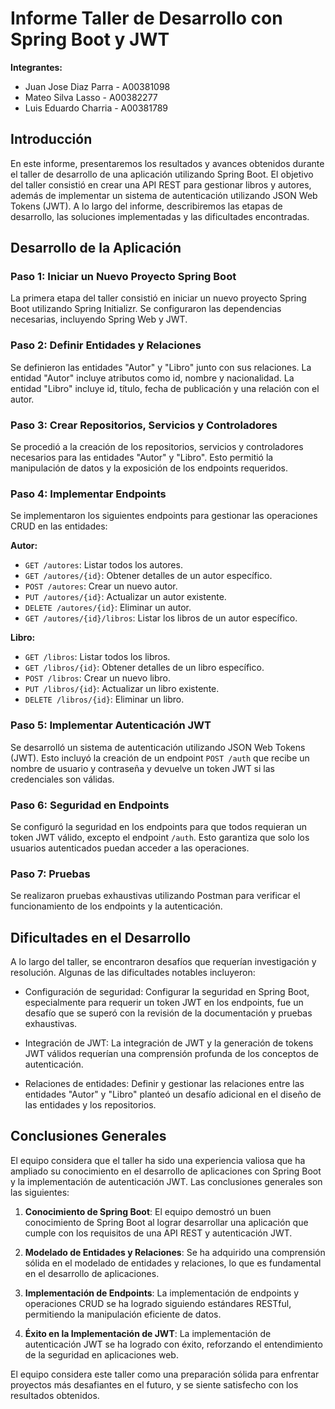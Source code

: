 # Informe Taller de Desarrollo con Spring Boot y JWT

**Integrantes:**

- Juan Jose Diaz Parra - A00381098
- Mateo Silva Lasso - A00382277
- Luis Eduardo Charria - A00381789

## Introducción

En este informe, presentaremos los resultados y avances obtenidos durante el taller de desarrollo de una aplicación utilizando Spring Boot. El objetivo del taller consistió en crear una API REST para gestionar libros y autores, además de implementar un sistema de autenticación utilizando JSON Web Tokens (JWT). A lo largo del informe, describiremos las etapas de desarrollo, las soluciones implementadas y las dificultades encontradas.

## Desarrollo de la Aplicación

### Paso 1: Iniciar un Nuevo Proyecto Spring Boot

La primera etapa del taller consistió en iniciar un nuevo proyecto Spring Boot utilizando Spring Initializr. Se configuraron las dependencias necesarias, incluyendo Spring Web y JWT.

### Paso 2: Definir Entidades y Relaciones

Se definieron las entidades "Autor" y "Libro" junto con sus relaciones. La entidad "Autor" incluye atributos como id, nombre y nacionalidad. La entidad "Libro" incluye id, título, fecha de publicación y una relación con el autor.

### Paso 3: Crear Repositorios, Servicios y Controladores

Se procedió a la creación de los repositorios, servicios y controladores necesarios para las entidades "Autor" y "Libro". Esto permitió la manipulación de datos y la exposición de los endpoints requeridos.

### Paso 4: Implementar Endpoints

Se implementaron los siguientes endpoints para gestionar las operaciones CRUD en las entidades:

**Autor:**
- `GET /autores`: Listar todos los autores.
- `GET /autores/{id}`: Obtener detalles de un autor específico.
- `POST /autores`: Crear un nuevo autor.
- `PUT /autores/{id}`: Actualizar un autor existente.
- `DELETE /autores/{id}`: Eliminar un autor.
- `GET /autores/{id}/libros`: Listar los libros de un autor específico.

**Libro:**
- `GET /libros`: Listar todos los libros.
- `GET /libros/{id}`: Obtener detalles de un libro específico.
- `POST /libros`: Crear un nuevo libro.
- `PUT /libros/{id}`: Actualizar un libro existente.
- `DELETE /libros/{id}`: Eliminar un libro.

### Paso 5: Implementar Autenticación JWT

Se desarrolló un sistema de autenticación utilizando JSON Web Tokens (JWT). Esto incluyó la creación de un endpoint `POST /auth` que recibe un nombre de usuario y contraseña y devuelve un token JWT si las credenciales son válidas.

### Paso 6: Seguridad en Endpoints

Se configuró la seguridad en los endpoints para que todos requieran un token JWT válido, excepto el endpoint `/auth`. Esto garantiza que solo los usuarios autenticados puedan acceder a las operaciones.

### Paso 7: Pruebas

Se realizaron pruebas exhaustivas utilizando Postman para verificar el funcionamiento de los endpoints y la autenticación.

## Dificultades en el Desarrollo

A lo largo del taller, se encontraron desafíos que requerían investigación y resolución. Algunas de las dificultades notables incluyeron:

- Configuración de seguridad: Configurar la seguridad en Spring Boot, especialmente para requerir un token JWT en los endpoints, fue un desafío que se superó con la revisión de la documentación y pruebas exhaustivas.

- Integración de JWT: La integración de JWT y la generación de tokens JWT válidos requerían una comprensión profunda de los conceptos de autenticación.

- Relaciones de entidades: Definir y gestionar las relaciones entre las entidades "Autor" y "Libro" planteó un desafío adicional en el diseño de las entidades y los repositorios.

## Conclusiones Generales

El equipo considera que el taller ha sido una experiencia valiosa que ha ampliado su conocimiento en el desarrollo de aplicaciones con Spring Boot y la implementación de autenticación JWT. Las conclusiones generales son las siguientes:

1. **Conocimiento de Spring Boot**: El equipo demostró un buen conocimiento de Spring Boot al lograr desarrollar una aplicación que cumple con los requisitos de una API REST y autenticación JWT.

2. **Modelado de Entidades y Relaciones**: Se ha adquirido una comprensión sólida en el modelado de entidades y relaciones, lo que es fundamental en el desarrollo de aplicaciones.

3. **Implementación de Endpoints**: La implementación de endpoints y operaciones CRUD se ha logrado siguiendo estándares RESTful, permitiendo la manipulación eficiente de datos.

4. **Éxito en la Implementación de JWT**: La implementación de autenticación JWT se ha logrado con éxito, reforzando el entendimiento de la seguridad en aplicaciones web.

El equipo considera este taller como una preparación sólida para enfrentar proyectos más desafiantes en el futuro, y se siente satisfecho con los resultados obtenidos.